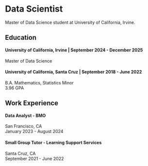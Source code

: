 # Data Scientist
Master of Data Science student at University of California, Irvine.

## Education
#### University of California, Irvine | September 2024 - December 2025
Master of Data Science

#### University of California, Santa Cruz | September 2018 - June 2022
B.A. Mathematics, Statistics Minor \
3.96 GPA

## Work Experience
#### Data Analyst - BMO
San Francisco, CA \
January 2023 - August 2024

#### Small Group Tutor - Learning Support Services
Santa Cruz, CA \
September 2021 - June 2022

